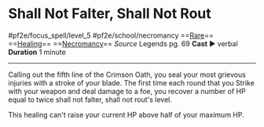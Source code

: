 # Shall Not Falter, Shall Not Rout
#pf2e/focus_spell/level_5 #pf2e/school/necromancy 
==[Rare](Rare.md)== ==[Healing](Healing.md)== ==[Necromancy](Necromancy.md)==
*Source* Legends pg. 69
**Cast** ► verbal
**Duration** 1 minute

---
Calling out the fifth line of the Crimson Oath, you seal your most grievous injuries with a stroke of your blade. The first time each round that you Strike with your weapon and deal damage to a foe, you recover a number of HP equal to twice shall not falter, shall not rout's level.

This healing can't raise your current HP above half of your maximum HP.